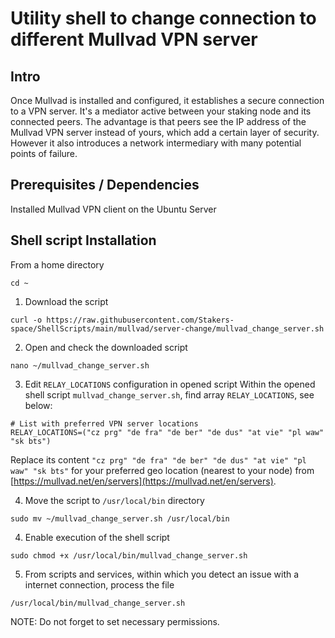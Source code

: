 # Utility shell to change connection to different Mullvad VPN server

## Intro
Once Mullvad is installed and configured, it establishes a secure connection to a VPN server. It's a mediator active between your staking node and its connected peers. The advantage is that peers see the IP address of the Mullvad VPN server instead of yours, which add a certain layer of security. However it also introduces a network intermediary with many potential points of failure.

## Prerequisites / Dependencies
Installed Mullvad VPN client on the Ubuntu Server

## Shell script Installation
From a home directory
```
cd ~
```

1. Download the script
```
curl -o https://raw.githubusercontent.com/Stakers-space/ShellScripts/main/mullvad/server-change/mullvad_change_server.sh
```

2. Open and check the downloaded script
```
nano ~/mullvad_change_server.sh
```

3. Edit `RELAY_LOCATIONS` configuration in opened script
Within the opened shell script `mullvad_change_server.sh`, find array `RELAY_LOCATIONS`, see below:
```
# List with preferred VPN server locations
RELAY_LOCATIONS=("cz prg" "de fra" "de ber" "de dus" "at vie" "pl waw" "sk bts")
```
Replace its content `"cz prg" "de fra" "de ber" "de dus" "at vie" "pl waw" "sk bts"` for your preferred geo location (nearest to your node) from [https://mullvad.net/en/servers](https://mullvad.net/en/servers).

4. Move the script to `/usr/local/bin` directory
```
sudo mv ~/mullvad_change_server.sh /usr/local/bin
```

4. Enable execution of the shell script
```
sudo chmod +x /usr/local/bin/mullvad_change_server.sh
```

5. From scripts and services, within which you detect an issue with a internet connection, process the file
```
/usr/local/bin/mullvad_change_server.sh
```
NOTE: Do not forget to set necessary permissions.